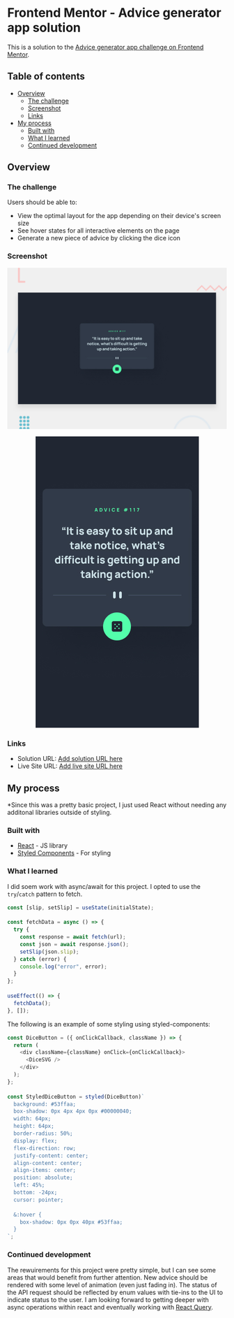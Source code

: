 # Frontend Mentor - Advice generator app solution

This is a solution to the [Advice generator app challenge on Frontend Mentor](https://www.frontendmentor.io/challenges/advice-generator-app-QdUG-13db).

## Table of contents

- [Overview](#overview)
  - [The challenge](#the-challenge)
  - [Screenshot](#screenshot)
  - [Links](#links)
- [My process](#my-process)
  - [Built with](#built-with)
  - [What I learned](#what-i-learned)
  - [Continued development](#continued-development)

## Overview

### The challenge

Users should be able to:

- View the optimal layout for the app depending on their device's screen size
- See hover states for all interactive elements on the page
- Generate a new piece of advice by clicking the dice icon

### Screenshot

![Desktop](public/desktop-preview.jpg)

<p align="center">
<img src="public/mobile-design.jpg" alt="mobile-preview"/>
</p>

### Links

- Solution URL: [Add solution URL here](https://your-solution-url.com)
- Live Site URL: [Add live site URL here](https://your-live-site-url.com)

## My process

\*Since this was a pretty basic project, I just used React without needing any additonal libraries outside of styling.

### Built with

- [React](https://reactjs.org/) - JS library
- [Styled Components](https://styled-components.com/) - For styling

### What I learned

I did soem work with async/await for this project. I opted to use the `try`/`catch` pattern to fetch.

```js
const [slip, setSlip] = useState(initialState);

const fetchData = async () => {
  try {
    const response = await fetch(url);
    const json = await response.json();
    setSlip(json.slip);
  } catch (error) {
    console.log("error", error);
  }
};

useEffect(() => {
  fetchData();
}, []);
```

The following is an example of some styling using styled-components:

```js
const DiceButton = ({ onClickCallback, className }) => {
  return (
    <div className={className} onClick={onClickCallback}>
      <DiceSVG />
    </div>
  );
};

const StyledDiceButton = styled(DiceButton)`
  background: #53ffaa;
  box-shadow: 0px 4px 4px 0px #00000040;
  width: 64px;
  height: 64px;
  border-radius: 50%;
  display: flex;
  flex-direction: row;
  justify-content: center;
  align-content: center;
  align-items: center;
  position: absolute;
  left: 45%;
  bottom: -24px;
  cursor: pointer;

  &:hover {
    box-shadow: 0px 0px 40px #53ffaa;
  }
`;
```

### Continued development

The rewuirements for this project were pretty simple, but I can see some areas that would benefit from further attention. New advice should be rendered with some level of animation (even just fading in). The status of the API request should be reflected by enum values with tie-ins to the UI to indicate status to the user. I am looking forward to getting deeper with async operations within react and eventually working with [React Query](https://react-query-v3.tanstack.com/).
